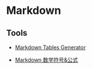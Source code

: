 # Markdown


## Tools

* [Markdown Tables Generator](http://www.tablesgenerator.com/markdown_tables)

* [Markdown 数学符号&公式](https://blog.csdn.net/katherine_hsr/article/details/79179622)  

